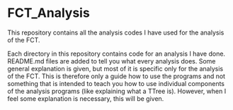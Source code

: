 # FCT_Analysis
This repository contains all the analysis codes I have used for the analysis of the FCT. 

Each directory in this repository contains code for an analysis I have done. README.md files are added to tell you what every analysis does. Some general explanation is given, but most of it is specific only for the analysis of the FCT. This is therefore only a guide how to use the programs and not something that is intended to teach you how to use individual components of the analysis programs (like explaining what a TTree is). However, when I feel some explanation is necessary, this will be given.

